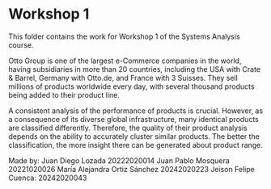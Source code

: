 # Workshop 1

This folder contains the work for Workshop 1 of the Systems Analysis course.

Otto Group is one of the largest e-Commerce companies in the world, having subsidiaries in more than 20 countries, including the USA with Crate & Barrel, Germany with Otto.de, and France with 3 Suisses. They sell millions of products worldwide every day, with several thousand products being added to their product line.

A consistent analysis of the performance of products is crucial. However, as a consequence of its diverse global infrastructure, many identical products are classified differently. Therefore, the quality of their product analysis depends on the ability to accurately cluster similar products. The better the classification, the more insight there can be generated about product range.

Made by:
Juan Diego Lozada 20222020014
Juan Pablo Mosquera 20221020026
María Alejandra Ortiz Sánchez 20242020223
Jeison Felipe Cuenca: 20242020043

